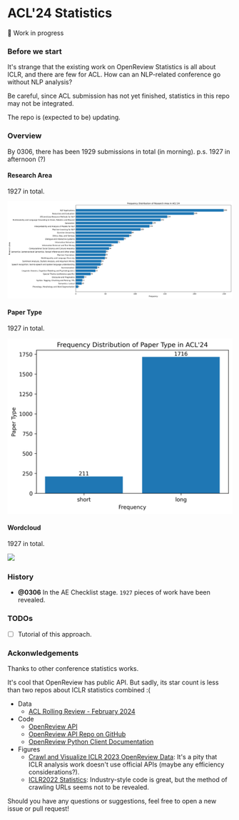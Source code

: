 # ACL'24 Statistics

🚧 Work in progress

### Before we start

It's strange that the existing work on OpenReview Statistics is all about ICLR, and there are few for ACL. How can an NLP-related conference go without NLP analysis?

Be careful, since ACL submission has not yet finished, statistics in this repo may not be integrated.

The repo is (expected to be) updating.

### Overview

By 0306, there has been 1929 submissions in total (in morning). p.s. 1927 in afternoon (?)

#### Research Area

1927 in total.

![](ResearchArea.png)

#### Paper Type

1927 in total.

![](PaperType.png)

#### Wordcloud

1927 in total.

![](TitleWordCloud.png)

### History

- **@0306** In the AE Checklist stage. `1927` pieces of work have been revealed.

### TODOs

- [ ] Tutorial of this approach.

### Ackonwledgements

Thanks to other conference statistics works.

It's cool that OpenReview has public API. But sadly, its star count is less than two repos about ICLR statistics combined :(

- Data
    - [ACL Rolling Review - February 2024](https://openreview.net/group?id=aclweb.org/ACL/ARR/2024/February)
- Code
    - [OpenReview API](https://docs.openreview.net/getting-started/using-the-api)
    - [OpenReview API Repo on GitHub](https://github.com/openreview/openreview-py)
    - [OpenReview Python Client Documentation](https://openreview-py.readthedocs.io/en/latest/)
- Figures
    - [Crawl and Visualize ICLR 2023 OpenReview Data](https://github.com/fedebotu/ICLR2023-OpenReviewData): It's a pity that ICLR analysis work doesn't use official APIs (maybe any efficiency considerations?).
    - [ICLR2022 Statistics](https://github.com/weigq/iclr2022_stats/tree/master): Industry-style code is great, but the method of crawling URLs seems not to be revealed.

Should you have any questions or suggestions, feel free to open a new issue or pull request!